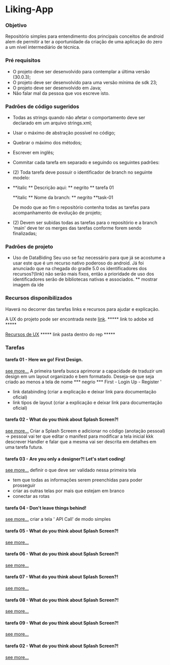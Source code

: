 # Liking-App

### Objetivo

Repositório simples para entendimento dos principais conceitos de android alem de permitir a ter a oportunidade da criação de uma aplicação do zero a um nível intermediário de técnica. 

### Pré requisitos
- O projeto deve ser desenvolvido para contemplar a última versão (30.0.3);
- O projeto deve ser desenvolvido para uma versão mínima de sdk 23;
- O projeto deve ser desenvolvido em Java;
- Não falar mal da pessoa que vos escreve isto.

### Padrões de código sugeridos

- Todas as strings quando não afetar o comportamento deve ser declarado em um arquivo strings.xml;
- Usar o máximo de abstração possível no código;
- Quebrar o máximo dos métodos;
- Escrever em inglês;
- Commitar cada tarefa em separado e seguindo os seguintes padrões:
- (2) Toda tarefa deve possuir o identificador de branch no seguinte modelo:
- 
  **italic ** Descrição aqui: ** negrito ** tarefa 01 
  
  **italic ** Nome da branch: ** negrito **task-01
  
  De modo que ao fim o repositório contenha todas as tarefas para acompanhamento de evolução de projeto;
- (2) Devem ser subidas todas as tarefas para o repositório e a branch 'main' deve ter os merges das tarefas conforme forem sendo finalizadas;

### Padrões de projeto

- Uso de DataBiding
  Seu uso se faz necessário para que já se acostume a usar este que é um recurso nativo poderoso do android. Já foi anunciado que na chegada do gradle 5.0 os identificadores dos recursos?(link) não serão mais fixos, então a prioridade de uso dos identificadores serão de bibliotecas nativas e associados. ** mostrar imagem da ide 
  
### Recursos disponibilizados 

Haverá no decorrer das tarefas links e recursos para ajudar e explicação.

A UX do projeto pode ser encontrada neste [link](). ***** link to adobe xd *****

[Recursos de UX]() ***** link pasta dentro do rep *****

### Tarefas

#### tarefa 01 - Here we go! First Design.

[see more...]()
A primeira tarefa busca aprimorar a capacidade de traduzir um design em um layout organizado e bem formatado. Deseja-se que seja criado ao menos a tela de nome *** negrio *** First - Login Up - Register '
- link databinding (criar a explicação e deixar link para documentação oficial)
- link tipos de layout (criar a explicação e deixar link para documentação oficial)

#### tarefa 02 - What do you think about Splash Screen?!

[see more...]()
Criar a Splash Screem e adicionar no código 
(anotação pessoal) -> pessoal vai ter que editar o manifest para modificar a tela inicial kkk
descrever Handler e falar que a mesma vai ser descrita em detalhes em uma tarefa futura.

#### tarefa 03 - Are you only a designer?! Let's start coding!

[see more...]()
definir o que deve ser validado nessa primeira tela 
- tem que todas as informações serem preenchidas para poder prosseguir
- criar as outras telas por mais que estejam em branco
- conectar as rotas

#### tarefa 04 - Don't leave things behind!

[see more...]()
criar a tela ' API Call' de modo simples

#### tarefa 05 - What do you think about Splash Screen?!

[see more...]()

#### tarefa 06 - What do you think about Splash Screen?!

[see more...]()

#### tarefa 07 - What do you think about Splash Screen?!

[see more...]()

#### tarefa 08 - What do you think about Splash Screen?!

[see more...]()

#### tarefa 09 - What do you think about Splash Screen?!

[see more...]()

#### tarefa 02 - What do you think about Splash Screen?!

[see more...]()

